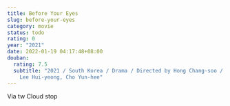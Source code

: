```yaml
---
title: Before Your Eyes
slug: before-your-eyes
category: movie
status: todo
rating: 0
year: "2021"
date: 2022-01-19 04:17:48+08:00
douban:
  rating: 7.5
  subtitle: "2021 / South Korea / Drama / Directed by Hong Chang-soo / Starring:
    Lee Hui-yeong, Cho Yun-hee"
---
```


Via tw Cloud stop
